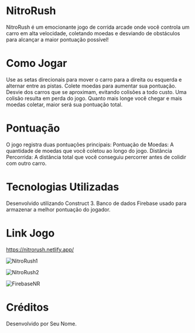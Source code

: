 # NitroRush
NitroRush é um emocionante jogo de corrida arcade onde você controla um carro em alta velocidade, coletando moedas e desviando de obstáculos para alcançar a maior pontuação possível!

# Como Jogar
Use as setas direcionais para mover o carro para a direita ou esquerda e alternar entre as pistas.
Colete moedas para aumentar sua pontuação.
Desvie dos carros que se aproximam, evitando colisões a todo custo. Uma colisão resulta em perda do jogo.
Quanto mais longe você chegar e mais moedas coletar, maior será sua pontuação total.

# Pontuação
O jogo registra duas pontuações principais:
Pontuação de Moedas: A quantidade de moedas que você coletou ao longo do jogo.
Distância Percorrida: A distância total que você conseguiu percorrer antes de colidir com outro carro.

# Tecnologias Utilizadas
Desenvolvido utilizando Construct 3.
Banco de dados Firebase usado para armazenar a melhor pontuação do jogador.

# Link Jogo
https://nitrorush.netlify.app/

![NitroRush1](https://github.com/MiguelRGomes/NitroRush/assets/81479500/a36a85c1-f93c-4763-95ac-a09d6bd0ce3c)

![NitroRush2](https://github.com/MiguelRGomes/NitroRush/assets/81479500/f897fc34-2cd3-4f1e-b7db-c99ce271efe6)

![FirebaseNR](https://github.com/MiguelRGomes/NitroRush/assets/81479500/75803510-7de7-4c17-b313-c759d232c8c9)

# Créditos
Desenvolvido por Seu Nome.
